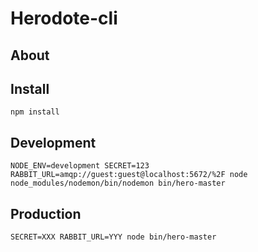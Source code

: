 # Herodote-cli

## About

## Install

    npm install

## Development

    NODE_ENV=development SECRET=123 RABBIT_URL=amqp://guest:guest@localhost:5672/%2F node node_modules/nodemon/bin/nodemon bin/hero-master

## Production

    SECRET=XXX RABBIT_URL=YYY node bin/hero-master
